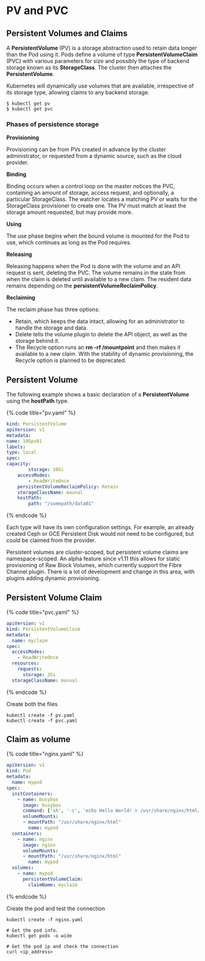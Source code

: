 # PV and PVC

## Persistent Volumes and Claims

A **PersistentVolume** (PV) is a storage abstraction used to retain data longer than the Pod using it. Pods define a volume of type **PersistentVolumeClaim** (PVC) with various parameters for size and possibly the type of backend storage known as its **StorageClass**. The cluster then attaches the **PersistentVolume**.

Kubernetes will dynamically use volumes that are available, irrespective of its storage type, allowing claims to any backend storage.

```
$ kubectl get pv
$ kubectl get pvc
```

### Phases of persistence storage

**Provisioning**

Provisioning can be from PVs created in advance by the cluster administrator, or requested from a dynamic source, such as the cloud provider.

**Binding**

Binding occurs when a control loop on the master notices the PVC, containing an amount of storage, access request, and optionally, a particular StorageClass. The watcher locates a matching PV or waits for the StorageClass provisioner to create one. The PV must match at least the storage amount requested, but may provide more.

**Using**

The use phase begins when the bound volume is mounted for the Pod to use, which continues as long as the Pod requires.

**Releasing**

Releasing happens when the Pod is done with the volume and an API request is sent, deleting the PVC. The volume remains in the state from when the claim is deleted until available to a new claim. The resident data remains depending on the **persistentVolumeReclaimPolicy**.

**Reclaiming**

The reclaim phase has three options:

* Retain, which keeps the data intact, allowing for an administrator to handle the storage and data.
* Delete tells the volume plugin to delete the API object, as well as the storage behind it.
* The Recycle option runs an **rm -rf /mountpoint** and then makes it available to a new claim. With the stability of dynamic provisioning, the Recycle option is planned to be deprecated.

## Persistent Volume

The following example shows a basic declaration of a **PersistentVolume** using the **hostPath** type.

{% code title="pv.yaml" %}
```yaml
kind: PersistentVolume
apiVersion: v1
metadata:
name: 10Gpv01
labels:
type: local
spec:
capacity:
        storage: 10Gi
    accessModes:
        - ReadWriteOnce
    persistentVolumeReclaimPolicy: Retain
    storageClassName: maunal
    hostPath:
        path: "/somepath/data01"
```
{% endcode %}

Each type will have its own configuration settings. For example, an already created Ceph or GCE Persistent Disk would not need to be configured, but could be claimed from the provider.

Persistent volumes are cluster-scoped, but persistent volume claims are namespace-scoped. An alpha feature since v1.11 this allows for static provisioning of Raw Block Volumes, which currently support the Fibre Channel plugin. There is a lot of development and change in this area, with plugins adding dynamic provisioning.

## Persistent Volume Claim

{% code title="pvc.yaml" %}
```yaml
apiVersion: v1
kind: PersistentVolumeClaim
metadata:
  name: myclaim
spec:
  accessModes:
    - ReadWriteOnce
  resources:
    requests:
      storage: 2Gi
  storageClassName: manual
```
{% endcode %}

Create both the files

```
kubectl create -f pv.yaml
kubectl create -f pvc.yaml
```

## Claim as volume

{% code title="nginx.yaml" %}
```yaml
apiVersion: v1
kind: Pod
metadata:
  name: mypod
spec:
  initContainers:
    - name: busybox
      image: busybox
      command: ['sh', '-c', 'echo Hello World! > /usr/share/nginx/html/index.html']
      volumeMounts:
      - mountPath: "/usr/share/nginx/html"
        name: mypod
  containers:
    - name: nginx
      image: nginx
      volumeMounts:
      - mountPath: "/usr/share/nginx/html"
        name: mypod
  volumes:
    - name: mypod
      persistentVolumeClaim:
        claimName: myclaim
```
{% endcode %}

Create the pod and test the connection

```
kubectl create -f nginx.yaml

# Get the pod info.
kubectl get pods -o wide

# Get the pod ip and check the connection
curl <ip_address>
```
